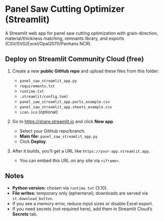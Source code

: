 
# Panel Saw Cutting Optimizer (Streamlit)

A Streamlit web app for panel saw cutting optimization with grain-direction, material/thickness matching, remnants library, and exports (CSV/SVG/Excel/Opal2070/Panhans NCR).

## Deploy on Streamlit Community Cloud (free)

1. Create a new **public GitHub repo** and upload these files from this folder:
   - `panel_saw_streamlit_app.py`
   - `requirements.txt`
   - `runtime.txt`
   - `.streamlit/config.toml`
   - `panel_saw_streamlit_app.parts_example.csv`
   - `panel_saw_streamlit_app.sheets_example.csv`
   - `icon.ico` (optional)

2. Go to https://share.streamlit.io and click **New app**.
   - Select your GitHub repo/branch.
   - **Main file:** `panel_saw_streamlit_app.py`
   - Click **Deploy**.

3. After it builds, you’ll get a URL like `https://your-app.streamlit.app`.
   - You can embed this URL on any site via `<iframe>`.

## Notes
- **Python version:** chosen via `runtime.txt` (3.10).  
- **File writes:** temporary only (ephemeral); downloads are served via `st.download_button`.
- If you see a memory error, reduce input sizes or disable Excel export.
- If you need secrets (not required here), add them in Streamlit Cloud’s **Secrets** tab.
